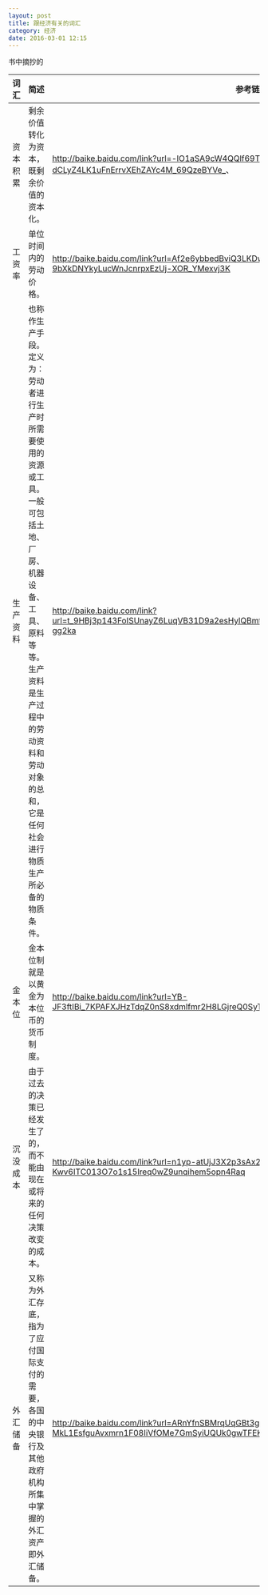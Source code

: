 ```yaml
---
layout: post
title: 跟经济有关的词汇
category: 经济
date: 2016-03-01 12:15
---
```

书中摘抄的

词汇|简述|参考链接
---|---|---
资本积累|剩余价值转化为资本，既剩余价值的资本化。| <http://baike.baidu.com/link?url=-lO1aSA9cW4QQlf69TlUMBdTSayB3uZgEc_tNkF4Uumb2hpSU-dCLyZ4LK1uFnErrvXEhZAYc4M_69QzeBYVe_>、
工资率|单位时间内的劳动价格。|<http://baike.baidu.com/link?url=Af2e6ybbedBviQ3LKDwzCyEgzp7aK37Mqv08cD1RqcML15AJ-9bXkDNYkyLucWnJcnrpxEzUj-XOR_YMexvj3K>
生产资料|也称作生产手段。定义为：劳动者进行生产时所需要使用的资源或工具。一般可包括土地、厂房、机器设备、工具、原料等等。生产资料是生产过程中的劳动资料和劳动对象的总和，它是任何社会进行物质生产所必备的物质条件。|<http://baike.baidu.com/link?url=t_9HBj3p143FoISUnayZ6LuqVB31D9a2esHylQBmtldO6id_tUHTf8jXQOHuR0DRZrFRezkMeyXLgDFv-gg2ka>
金本位|金本位制就是以黄金为本位币的货币制度。|<http://baike.baidu.com/link?url=YB-JF3ftIBi_7KPAFXJHzTdqZ0nS8xdmlfmr2H8LGjreQ0SyT4FkxBW01du5h6zg3jsbVQoJnr2YbhnRv9EOa_>
沉没成本|由于过去的决策已经发生了的，而不能由现在或将来的任何决策改变的成本。|<http://baike.baidu.com/link?url=n1yp-atUjJ3X2p3sAx2TAdoBjQ_DzAJRH4sllI7nB5VMD-Kwv6ITC013O7o1s15lreq0wZ9unqihem5opn4Raq>
外汇储备|又称为外汇存底，指为了应付国际支付的需要，各国的中央银行及其他政府机构所集中掌握的外汇资产即外汇储备。|<http://baike.baidu.com/link?url=ARnYfnSBMrqUqGBt3gieRYDhT7xKVZ31o-MkL1EsfguAvxmrn1F08IiVfOMe7GmSyiUQUk0gwTFEKj_3ku6A-K>
